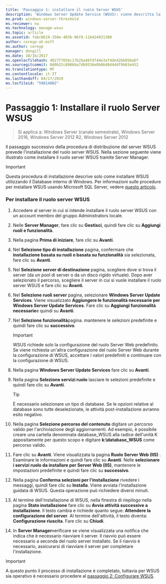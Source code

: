 ```yaml
---
title: 'Passaggio 1: installare il ruolo Server WSUS'
description: 'Windows Server Update Service (WSUS): viene descritta la procedura installare il ruolo del server tramite Server Manager'
ms.prod: windows-server-threshold
ms.reviewer: na
ms.technology: manage-wsus
ms.topic: article
ms.assetid: fabc8619-350e-403b-96f8-116424931300
author: coreyp-at-msft
ms.author: coreyp
manager: dongill
ms.date: 10/16/2017
ms.openlocfilehash: 4027f7656c17b2ba46fdf44e3af4de42bb056a6f
ms.sourcegitcommit: 0d0b32c8986ba7db9536e0b8648d4ddf9b03e452
ms.translationtype: MT
ms.contentlocale: it-IT
ms.lasthandoff: 04/17/2019
ms.locfileid: "59814002"
---
```

# <a name="step-1-install-the-wsus-server-role"></a>Passaggio 1: Installare il ruolo Server WSUS

>Si applica a: Windows Server (canale semestrale), Windows Server 2016, Windows Server 2012 R2, Windows Server 2012

Il passaggio successivo della procedura di distribuzione del server WSUS prevede l'installazione del ruolo server WSUS. Nella sezione seguente viene illustrato come installare il ruolo server WSUS tramite Server Manager.

> [!IMPORTANT]
> Questa procedura di installazione descrive solo come installare WSUS utilizzando il Database interno di Windows. Per informazioni sulle procedure per installare WSUS usando Microsoft SQL Server, vedere [questo articolo](https://social.technet.microsoft.com/wiki/contents/articles/10020.installing-wsus-server-role-on-windows-server-2012-with-microsoft-sql-database.aspx).

### <a name="to-install-the-wsus-server-role"></a>Per installare il ruolo server WSUS

1.  Accedere al server in cui si intende installare il ruolo server WSUS con un account membro del gruppo Administrators locale.

2.  Nelle **Server Manager**, fare clic su **Gestisci**, quindi fare clic su **Aggiungi ruoli e funzionalità**.

3.  Nella pagina **Prima di iniziare**, fare clic su **Avanti**.

4.  Nel **Selezione tipo di installazione** pagina, confermare che **installazione basata su ruoli o basata su funzionalità** sia selezionata, fare clic su **Avanti**.

5.  Nel **Selezione server di destinazione** pagina, scegliere dove si trova il server (da un pool di server o da un disco rigido virtuale). Dopo aver selezionato il percorso, scegliere il server in cui si vuole installare il ruolo server WSUS e fare clic su **Avanti**.

6.  Nel **Selezione ruoli server** pagina, selezionare **Windows Server Update Services**.  Viene visualizzato **Aggiungere le funzionalità necessarie per Windows Server Update Services**. Fare clic su **Aggiungi funzionalità necessarie**e quindi su **Avanti**.

7.  Nel **Selezione funzionalità**pagina. mantenere le selezioni predefinite e quindi fare clic su **successivo**.

    > [!IMPORTANT]
    > WSUS richiede solo la configurazione del ruolo Server Web predefinito. Se viene richiesta un'altra configurazione del ruolo Server Web durante la configurazione di WSUS, accettare i valori predefiniti e continuare con la configurazione di WSUS.

8.  Nella pagina **Windows Server Update Services** fare clic su **Avanti**.

9. Nella pagina **Selezione servizi ruolo** lasciare le selezioni predefinite e quindi fare clic su **Avanti**.

    > [!TIP]
    > È necessario selezionare un tipo di database. Se le opzioni relative al database sono tutte deselezionate, le attività post-installazione avranno esito negativo.

10. Nella pagina **Selezione percorso del contenuto** digitare un percorso valido per l'archiviazione degli aggiornamenti. Ad esempio, è possibile creare una cartella denominata database_WSUS alla radice dell'unità K appositamente per questo scopo e digitare **k:\database_WSUS** come percorso valido.

11. Fare clic su **Avanti**. Viene visualizzata la pagina **Ruolo Server Web (IIS)** . Esaminare le informazioni e quindi fare clic su **Avanti**. Nelle **selezionare i servizi ruolo da installare per Server Web (IIS)**, mantenere le impostazioni predefinite e quindi fare clic su **successivo**.

12. Nella pagina **Conferma selezioni per l'installazione** rivedere i messaggi, quindi fare clic su **Installa**. Viene avviata l'installazione guidata di WSUS. Questa operazione può richiedere diversi minuti.

13. Al termine dell'installazione di WSUS, nella finestra di riepilogo nella pagina **Stato installazione** fare clic su **Avvia attività successive a installazione**. Il testo cambia e richiede quanto segue: **Attendere la configurazione del server**. Al termine dell'attività, il testo diventa: **Configurazione riuscita**. Fare clic su **Chiudi**.

14. In **Server Manager**verificare se viene visualizzata una notifica che indica che è necessario riavviare il server. Il riavvio può essere necessario a seconda del ruolo server installato. Se il riavvio è necessario, assicurarsi di riavviare il server per completare l'installazione.

> [!IMPORTANT]
> A questo punto il processo di installazione è completato, tuttavia per WSUS sia operativo è necessario procedere al [passaggio 2: Configurare WSUS](2-configure-wsus.md).

